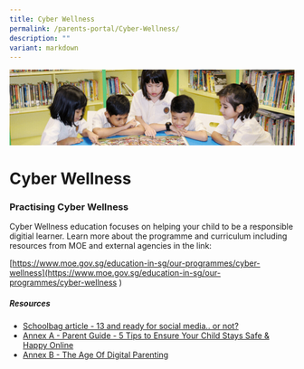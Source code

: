 ```yaml
---
title: Cyber Wellness
permalink: /parents-portal/Cyber-Wellness/
description: ""
variant: markdown
---
```

![](/images/banner.gif)

Cyber Wellness
==============


### **Practising Cyber Wellness**

Cyber Wellness education focuses on helping your child to be a responsible digitial learner. Learn more about the programme and curriculum including resources from MOE and external agencies in the link:

[https://www.moe.gov.sg/education-in-sg/our-programmes/cyber-wellness](https://www.moe.gov.sg/education-in-sg/our-programmes/cyber-wellness )

##### **Resources**

* [Schoolbag article - 13 and ready for social media.. or not?](https://go.gov.sg/13-and-ready-for-social-media-or-not)
* [Annex A - Parent Guide - 5 Tips to Ensure Your Child Stays Safe & Happy Online](/files/parent%20guide%20-%205%20tips%20to%20ensure%20your%20child%20stays%20safe%20&%20happy%20online.pdf)
* [Annex B - The Age Of Digital Parenting](/files/the%20age%20of%20digital%20parenting_for%20schools.pdf)